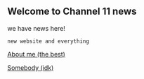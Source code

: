 ## Welcome to Channel 11 news

we have news here! 


`new website and everything`





[About me (the best)](./about/Zachary.md)



[Somebody (idk)](./about/Lance.md)
